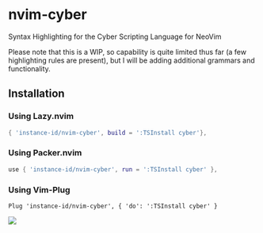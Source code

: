 # nvim-cyber
Syntax Highlighting for the Cyber Scripting Language for NeoVim

Please note that this is a WIP, so capability is quite limited thus far (a few highlighting rules are present), but I will be adding additional grammars and functionality.

## Installation

### Using Lazy.nvim

```lua
{ 'instance-id/nvim-cyber', build = ':TSInstall cyber'},
```

### Using Packer.nvim

```lua
use { 'instance-id/nvim-cyber', run = ':TSInstall cyber' }, 
```

### Using Vim-Plug

```vim
Plug 'instance-id/nvim-cyber', { 'do': ':TSInstall cyber' }
``` 


![](https://img.instance.id/GuFIvWFUk6IQ/direct)
